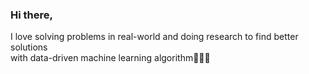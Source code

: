 ﻿### Hi there,
 
I love solving problems in real-world and doing research to find better solutions  
with data-driven machine learning algorithm💭🧠🚀
